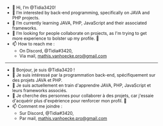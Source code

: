 - 👋 Hi, I’m @Tidia3420!
- 👀 I’m interested by back-end programming, specifically on JAVA and PHP projects.
- 🌱 I’m currently learning JAVA, PHP, JavaScript and their associated frameworks.
- 💞️ I’m looking for people collaborate on projects, as I'm trying to get more experience to bolster up my profile. 😤
- 📫 How to reach me : 
  - On Discord, @Tidia#3420, 
  - Via mail, mathis.vanhoecke.pro@gmail.com

___________________________________
- 👋 Bonjour, je suis @Tidia3420 !
- 👀 Je suis intéressé par la programmation back-end, spécifiquement sur des projets JAVA et PHP.
- 🌱 Je suis actuellement en train d'apprendre JAVA, PHP, JavaScript et leurs frameworks associés.
- 💞️ Je cherche des personnes pour collaborer à des projets, car j'essaie d'acquérir plus d'expérience pour renforcer mon profil. 😤
- 📫 Comment me joindre : 
  - Sur Discord, @Tidia#3420, 
  - Par mail, mathis.vanhoecke.pro@gmail.com

<!---
Tidia3420/Tidia3420 is a ✨ special ✨ repository because its `README.md` (this file) appears on your GitHub profile.
You can click the Preview link to take a look at your changes.
--->
